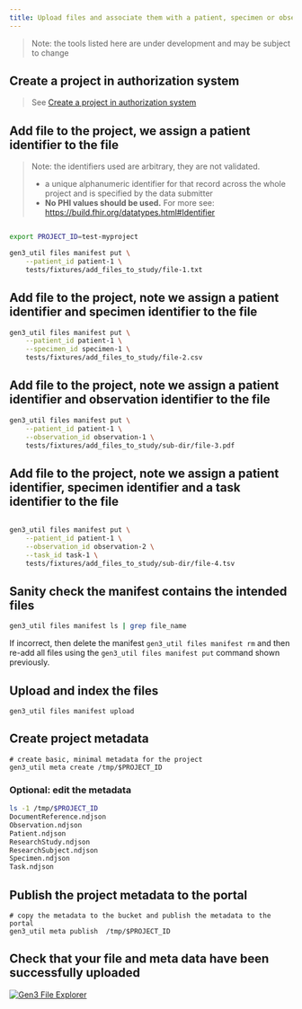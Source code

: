 ```yaml
---
title: Upload files and associate them with a patient, specimen or observation
---
```


> Note: the tools listed here are under development and may be subject to change

## Create a project in authorization system

> See [Create a project in authorization system](/getting-started/#create-a-project-in-authorization-system)

## Add file to the project, we assign a patient identifier to the file

> Note: the identifiers used are arbitrary, they are not validated.
>
> - a unique alphanumeric identifier for that record across the whole project and is specified by the data submitter
> - **No PHI values should be used.**
>   For more see: https://build.fhir.org/datatypes.html#Identifier

```sh

export PROJECT_ID=test-myproject

gen3_util files manifest put \
    --patient_id patient-1 \
    tests/fixtures/add_files_to_study/file-1.txt
```

## Add file to the project, note we assign a patient identifier and specimen identifier to the file

```sh
gen3_util files manifest put \
    --patient_id patient-1 \
    --specimen_id specimen-1 \
    tests/fixtures/add_files_to_study/file-2.csv
```

## Add file to the project, note we assign a patient identifier and observation identifier to the file

```sh
gen3_util files manifest put \
    --patient_id patient-1 \
    --observation_id observation-1 \
    tests/fixtures/add_files_to_study/sub-dir/file-3.pdf
```

## Add file to the project, note we assign a patient identifier, specimen identifier and a task identifier to the file

```sh

gen3_util files manifest put \
    --patient_id patient-1 \
    --observation_id observation-2 \
    --task_id task-1 \
    tests/fixtures/add_files_to_study/sub-dir/file-4.tsv

```

## Sanity check the manifest contains the intended files
```sh
gen3_util files manifest ls | grep file_name
```

If incorrect, then delete the manifest `gen3_util files manifest rm` and then re-add all files using the `gen3_util files manifest put` command shown previously.

## Upload and index the files

```text
gen3_util files manifest upload

```

## Create project metadata

```text
# create basic, minimal metadata for the project
gen3_util meta create /tmp/$PROJECT_ID
```

### Optional: edit the metadata

```sh
ls -1 /tmp/$PROJECT_ID
DocumentReference.ndjson
Observation.ndjson
Patient.ndjson
ResearchStudy.ndjson
ResearchSubject.ndjson
Specimen.ndjson
Task.ndjson
```

## Publish the project metadata to the portal

```text
# copy the metadata to the bucket and publish the metadata to the portal
gen3_util meta publish  /tmp/$PROJECT_ID

```

## Check that your file and meta data have been successfully uploaded

<a href="https://aced-idp.org/explorer">![Gen3 File Explorer](https://github.com/ACED-IDP/gen3_util/assets/47808/d4d8c6bf-bb9a-49cf-affc-34daf78ce92c)</a>
